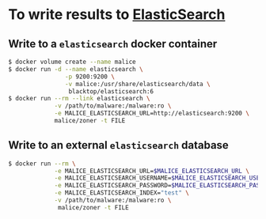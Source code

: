 # To write results to [ElasticSearch](https://www.elastic.co/products/elasticsearch)

## Write to a `elasticsearch` docker container

```bash
$ docker volume create --name malice
$ docker run -d --name elasticsearch \
                -p 9200:9200 \
                -v malice:/usr/share/elasticsearch/data \
                 blacktop/elasticsearch:6
$ docker run --rm --link elasticsearch \
             -v /path/to/malware:/malware:ro \
             -e MALICE_ELASTICSEARCH_URL=http://elasticsearch:9200 \
             malice/zoner -t FILE
```

## Write to an external `elasticsearch` database

```bash
$ docker run --rm \
             -e MALICE_ELASTICSEARCH_URL=$MALICE_ELASTICSEARCH_URL \
             -e MALICE_ELASTICSEARCH_USERNAME=$MALICE_ELASTICSEARCH_USERNAME \
             -e MALICE_ELASTICSEARCH_PASSWORD=$MALICE_ELASTICSEARCH_PASSWORD \
             -e MALICE_ELASTICSEARCH_INDEX="test" \
             -v /path/to/malware:/malware:ro \
              malice/zoner -t FILE
```
